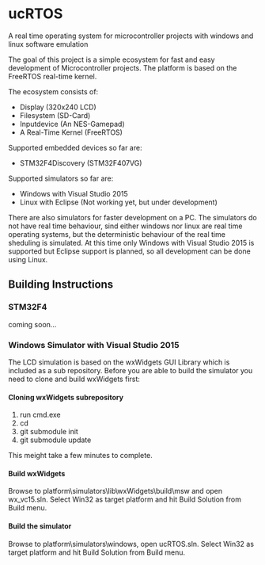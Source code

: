 # ucRTOS
A real time operating system for microcontroller projects with windows and linux software emulation

The goal of this project is a simple ecosystem for fast and easy development of Microcontroller projects. The platform is based on the FreeRTOS real-time kernel.

The ecosystem consists of:
- Display (320x240 LCD)
- Filesystem (SD-Card)
- Inputdevice (An NES-Gamepad)
- A Real-Time Kernel (FreeRTOS)

Supported embedded devices so far are:
- STM32F4Discovery (STM32F407VG)

Supported simulators so far are:
- Windows with Visual Studio 2015
- Linux with Eclipse (Not working yet, but under development)

There are also simulators for faster development on a PC. The simulators do not have real time behaviour, sind either windows nor linux are real time operating systems, but the deterministic behaviour of the real time sheduling is simulated. At this time only Windows with Visual Studio 2015 is supported but Eclipse support is planned, so all development can be done using Linux.

## Building Instructions

### STM32F4

coming soon...

### Windows Simulator with Visual Studio 2015

The LCD simulation is based on the wxWidgets GUI Library which is included as a sub repository. Before you are able to build the simulator you need to clone and build wxWidgets first:

#### Cloning wxWidgets subrepository

1. run cmd.exe
2. cd <Path to ucRTOS repository>
3. git submodule init
4. git submodule update

This meight take a few minutes to complete.

#### Build wxWidgets

Browse to platform\simulators\lib\wxWidgets\build\msw and open wx_vc15.sln. Select Win32 as target platform and hit Build Solution from Build menu.

#### Build the simulator

Browse to platform\simulators\windows, open ucRTOS.sln. Select Win32 as target platform and hit Build Solution from Build menu.
